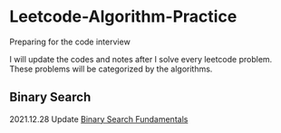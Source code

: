 # Leetcode-Algorithm-Practice
Preparing for the code interview

I will update the codes and notes after I solve every leetcode problem. These problems will be categorized by the algorithms.

## Binary Search
2021.12.28 Update
[Binary Search Fundamentals](https://github.com/MissHela/Leetcode-Algorithm-Practice/blob/main/Binary%20Search/Fundamentals.md)

